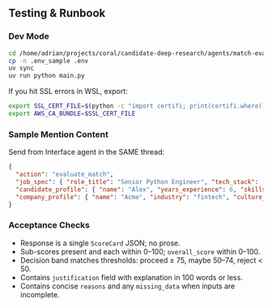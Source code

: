 ## Testing & Runbook

### Dev Mode
```bash
cd /home/adrian/projects/coral/candidate-deep-research/agents/match-evaluation
cp -n .env_sample .env
uv sync
uv run python main.py
```

If you hit SSL errors in WSL, export:
```bash
export SSL_CERT_FILE=$(python -c "import certifi; print(certifi.where())")
export AWS_CA_BUNDLE=$SSL_CERT_FILE
```

### Sample Mention Content
Send from Interface agent in the SAME thread:
```json
{
  "action": "evaluate_match",
  "job_spec": { "role_title": "Senior Python Engineer", "tech_stack": ["python", "postgres"], "must_have_hard_skills": ["python", "postgres"], "nice_to_have_hard_skills": ["docker"], "experience_requirements": {"years_min": 4}, "industry": "fintech" },
  "candidate_profile": { "name": "Alex", "years_experience": 6, "skills": ["python", "postgres", "docker"], "industry_experience": ["fintech"], "locations": {"type": "remote", "cities": ["London"]} },
  "company_profile": { "name": "Acme", "industry": "fintech", "culture_values": ["ownership", "craft"], "culture_fit": {"score": 72} }
}
```

### Acceptance Checks
- Response is a single `ScoreCard` JSON; no prose.
- Sub-scores present and each within 0–100; `overall_score` within 0–100.
- Decision band matches thresholds: proceed ≥ 75, maybe 50–74, reject < 50.
- Contains `justification` field with explanation in 100 words or less.
- Contains concise `reasons` and any `missing_data` when inputs are incomplete.



